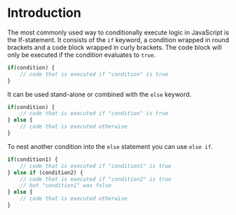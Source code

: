 # Introduction

The most commonly used way to conditionally execute logic in JavaScript is the If-statement. It consists of the `if` keyword, a condition wrapped in round brackets and a code block wrapped in curly brackets. The code block will only be executed if the condition evaluates to `true`.

```javascript
if(condition) {
    // code that is executed if "condition" is true
}
```

It can be used stand-alone or combined with the `else` keyword.

```javascript
if(condition) {
    // code that is executed if "condition" is true
} else {
    // code that is executed otherwise
}
```

To nest another condition into the `else` statement you can use `else if`.

```javascript
if(condition1) {
    // code that is executed if "condition1" is true
} else if (condition2) {
    // code that is executed if "condition2" is true
    // but "condition1" was false
} else {
    // code that is executed otherwise
}
```
